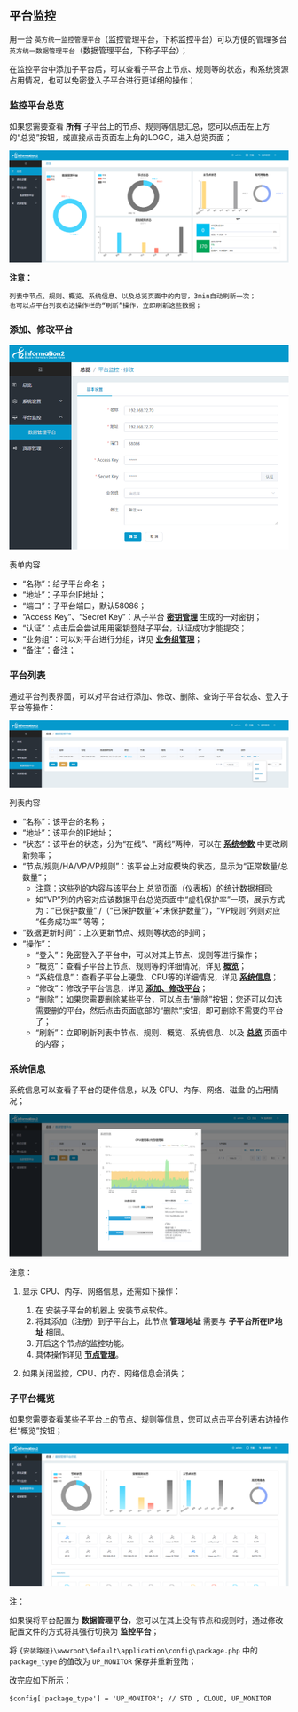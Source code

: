 ## 平台监控

用一台 `英方统一监控管理平台`（监控管理平台，下称监控平台）可以方便的管理多台`英方统一数据管理平台`（数据管理平台，下称子平台）；

在监控平台中添加子平台后，可以查看子平台上节点、规则等的状态，和系统资源占用情况，也可以免密登入子平台进行更详细的操作；

### 监控平台总览

如果您需要查看 **所有** 子平台上的节点、规则等信息汇总，您可以点击左上方的“总览”按钮，或直接点击页面左上角的LOGO，进入总览页面；

![](../assets/V7.2.20190410104839.png)

**注意：**
```
列表中节点、规则、概览、系统信息、以及总览页面中的内容，3min自动刷新一次；
也可以点平台列表右边操作栏的“刷新”操作，立即刷新这些数据；
```

### 添加、修改平台

![](../assets/V7.2.20190410104133.png)

表单内容

* “名称”：给子平台命名；
* “地址”：子平台IP地址；
* “端口”：子平台端口，默认58086；
* “Access Key”、“Secret Key”：从子平台 **[密钥管理](/system_management/accesskey_management.md)** 生成的一对密钥；
* “认证”：点击后会尝试用用密钥登陆子平台，认证成功才能提交；
* “业务组”：可以对平台进行分组，详见 **[业务组管理](/resource_management/groupmanagement.md)**；
* “备注”：备注；

### 平台列表

通过平台列表界面，可以对平台进行添加、修改、删除、查询子平台状态、登入子平台等操作：

![](../assets/V7.2.20190410104006.png)

列表内容

* “名称”：该平台的名称；
* “地址”：该平台的IP地址；
* “状态”：该平台的状态，分为“在线”、“离线”两种，可以在 **[系统参数](/system_management/sys_settings.md)** 中更改刷新频率；
* “节点/规则/HA/VP/VP规则”：该平台上对应模块的状态，显示为“正常数量/总数量”；
  * 注意：这些列的内容与该平台上 总览页面（仪表板）的统计数据相同;
  * 如“VP”列的内容对应该数据平台总览页面中“虚机保护率”一项，展示方式为：“已保护数量” /（“已保护数量”+“未保护数量”），“VP规则”列则对应 “任务成功率” 等等；
* “数据更新时间”：上次更新节点、规则等状态的时间；
* “操作”：
  * “登入”：免密登入子平台中，可以对其上节点、规则等进行操作；
  * “概览”：查看子平台上节点、规则等的详细情况，详见 **[概览](#子平台概览)**；
  * “系统信息”：查看子平台上硬盘、CPU等的详细情况，详见 **[系统信息](#系统信息)**；
  * “修改”：修改子平台信息，详见 **[添加、修改平台](#添加、修改平台)**；
  * “删除”：如果您需要删除某些平台，可以点击“删除”按钮；您还可以勾选需要删的平台，然后点击页面底部的“删除”按钮，即可删除不需要的平台了；
  * “刷新”：立即刷新列表中节点、规则、概览、系统信息、以及 **[总览](#监控平台总览)** 页面中的内容；

### 系统信息

系统信息可以查看子平台的硬件信息，以及 CPU、内存、网络、磁盘 的占用情况；

![](../assets/V7.2.20190410104256.png)

注意：

1. 显示 CPU、内存、网络信息，还需如下操作：

    1. 在 安装子平台的机器上 安装节点软件。
    2. 将其添加（注册）到子平台上，此节点 **管理地址** 需要与 **子平台所在IP地址** 相同。
    3. 开启这个节点的监控功能。
    4. 具体操作详见 **[节点管理](/resource_management/node_mangement.md)**。

2. 如果关闭监控，CPU、内存、网络信息会消失；

### 子平台概览

如果您需要查看某些子平台上的节点、规则等信息，您可以点击平台列表右边操作栏“概览”按钮；

![](../assets/V7.2.20190410104159.png)

注：

如果误将平台配置为 **数据管理平台**，您可以在其上没有节点和规则时，通过修改配置文件的方式将其强行切换为 **监控平台**；

将 `{安装路径}\wwwroot\default\application\config\package.php` 中的 `package_type` 的值改为 `UP_MONITOR` 保存并重新登陆；

改完应如下所示：

`$config['package_type'] = 'UP_MONITOR'; // STD , CLOUD, UP_MONITOR`
